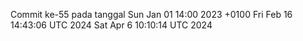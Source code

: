 Commit ke-55 pada tanggal Sun Jan 01 14:00 2023 +0100
Fri Feb 16 14:43:06 UTC 2024
Sat Apr  6 10:10:14 UTC 2024
